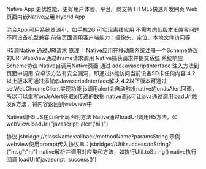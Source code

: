 Native App 更优性能、更好用户体验、平台厂商支持
HTML5快速开发网页
Web页面内嵌Native应用
Hybrid App

混合App
可用系统资源小，如手机2G
  可实现离线应用
不需考虑低版本IE兼容问题
  不同设备机型兼容
前端页面调用客户端能力：摄像头、定位、本地文件访问等

H5调Native
  通过URI请求
    原理：
    Native应用在移动端系统注册一个Scheme协议的URI
    WebView通过iframe请求调用
    Native捕获请求并提交系统
    系统响应Scheme协议
    Native自调用Native页面
  通过 addJavascriptInterface 注入方法到页面中调用
    安卓该方法有安全漏洞，即通过js能访问当前设备SD卡任何内容
      4.2以上版本可通过添加@JavascriptInterface解决
      4.2以下版本可通过setWebChromeClient实现功能
        js调用alert会自动触发native的onJsAlert回调，所以可以重写onJsAlert获取js传递的数据
        native调js可让java通过调用loadUrl触发js方法，将内容返回到webview中

Native调H5
  JS在页面全局声明方法
  Native通过loadUrl调用H5方法，如webView.loadUrl("javascript: alert('hi')")

协议
jsbridge://className:callback/methodName?paramsString
示例
webview使用prompt传入协议串：jsbridge://Util:success/toString?{"msg":"hi"}
native解析并调用对应类和方法，如执行Util.toString()
native执行回调 loadUrl('javascript: success()')